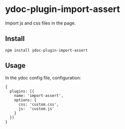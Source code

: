 # ydoc-plugin-import-assert
Import js and css files in the page.

## Install
```
npm install ydoc-plugin-import-assert
```
## Usage

In the ydoc config file, configuration:

```
{
  plugins: [{
    name: 'import-assert',
    options: {
      css: 'custom.css',
      js:  'custom.js'
    }
  }]
}
```
